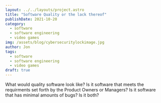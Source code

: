 ```yaml
---
layout: ../../layouts/project.astro
title: "Software Quality or the lack thereof"
publishDate: 2021-10-20
category:
  - software
  - software engineering
  - video games
img: /assets/blog/cybersecuritylockimage.jpg
author: Jon
tags: 
  - software
  - software engineering
  - video games
draft: true
---
```


What would quality software look like? Is it software that meets the requirments set forth by the Product Owners or Managers? Is it software that has minimal amounts of bugs? Is it both?
